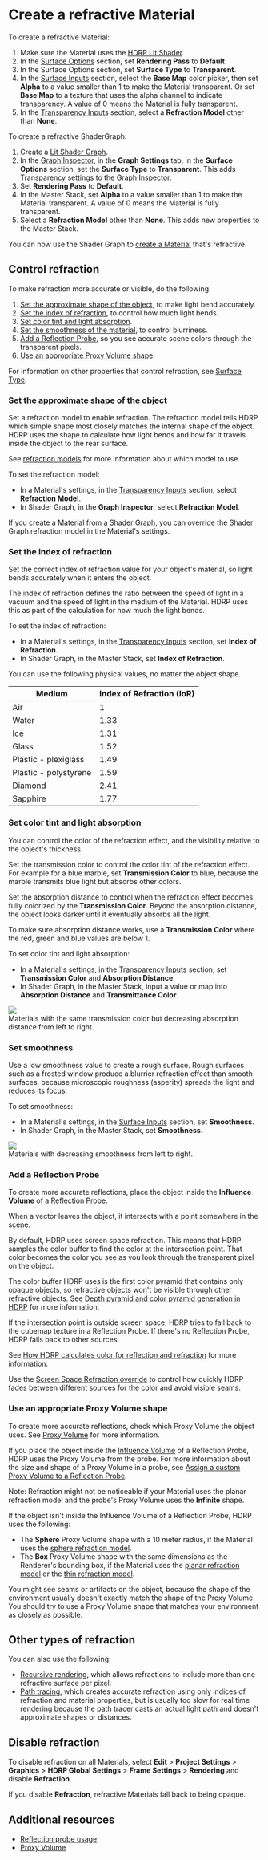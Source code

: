 # Create a refractive Material
To create a refractive Material:

1. Make sure the Material uses the [HDRP Lit Shader](Lit-Shader.md#creating-a-lit-material).
2. In the [Surface Options](Lit-Shader.md#surface-options) section, set **Rendering Pass** to **Default**.
3. In the Surface Options section, set **Surface Type** to **Transparent**.
4. In the [Surface Inputs](Lit-Shader.md#surface-inputs) section, select the **Base Map** color picker, then set **Alpha** to a value smaller than 1 to make the Material transparent. Or set **Base Map** to a texture that uses the alpha channel to indicate transparency. A value of 0 means the Material is fully transparent.
5. In the [Transparency Inputs](Surface-Type.md#transparency-inputs) section, select a **Refraction Model** other than **None**.

To create a refractive ShaderGraph:

1. Create a [Lit Shader Graph](master-stack-lit.md).
2. In the [Graph Inspector](https://docs.unity3d.com/com.unity.shadergraph@15.0/manual/Internal-Inspector.html), in the **Graph Settings** tab, in the **Surface Options** section, set the **Surface Type** to **Transparent**. This adds Transparency settings to the Graph Inspector.
3. Set **Rendering Pass** to **Default**.
4. In the Master Stack, set **Alpha** to a value smaller than 1 to make the Material transparent. A value of 0 means the Material is fully transparent.
5. Select a **Refraction Model** other than **None**. This adds new properties to the Master Stack.

You can now use the Shader Graph to [create a Material](Customizing-HDRP-materials-with-Shader-Graph.html#creation) that's refractive.

## Control refraction

To make refraction more accurate or visible, do the following:

1. [Set the approximate shape of the object](#set-shape), to make light bend accurately.
2. [Set the index of refraction](#set-ior), to control how much light bends.
3. [Set color tint and light absorption](#set-absorption).
4. [Set the smoothness of the material](#set-smoothness), to control blurriness.
5. [Add a Reflection Probe](#add-probe), so you see accurate scene colors through the transparent pixels.
6. [Use an appropriate Proxy Volume shape](#use-proxy-volume).

For information on other properties that control refraction, see [Surface Type](Surface-Type.md).

<a name="set-shape"></a>
### Set the approximate shape of the object

Set a refraction model to enable refraction. The refraction model tells HDRP which simple shape most closely matches the internal shape of the object. HDRP uses the shape to calculate how light bends and how far it travels inside the object to the rear surface.

See [refraction models](refraction-models.md) for more information about which model to use.

To set the refraction model:

- In a Material's settings, in the [Transparency Inputs](Surface-Type.md#transparency-inputs) section, select **Refraction Model**.
- In Shader Graph, in the **Graph Inspector**, select **Refraction Model**.

If you [create a Material from a Shader Graph](Customizing-HDRP-materials-with-Shader-Graph.html#creation), you can override the Shader Graph refraction model in the Material's settings.

<a name="set-ior"></a>
### Set the index of refraction

Set the correct index of refraction value for your object's material, so light bends accurately when it enters the object.

The index of refraction defines the ratio between the speed of light in a vacuum and the speed of light in the medium of the Material. HDRP uses this as part of the calculation for how much the light bends.

To set the index of refraction:

- In a Material's settings, in the [Transparency Inputs](Surface-Type.md#transparency-inputs) section, set **Index of Refraction**.
- In Shader Graph, in the Master Stack, set **Index of Refraction**.

You can use the following physical values, no matter the object shape.

| **Medium** | **Index of Refraction (IoR)** |
| ---------- | ----------------------------- |
| Air | 1 |
| Water | 1.33 |
| Ice | 1.31 |
| Glass | 1.52 |
| Plastic - plexiglass | 1.49 |
| Plastic - polystyrene | 1.59 |
| Diamond | 2.41 |
| Sapphire | 1.77 |

<a name="set-absorption"></a>
### Set color tint and light absorption

You can control the color of the refraction effect, and the visibility relative to the object's thickness.

Set the transmission color to control the color tint of the refraction effect. For example for a blue marble, set **Transmission Color** to blue, because the marble transmits blue light but absorbs other colors.

Set the absorption distance to control when the refraction effect becomes fully colorized by the **Transmission Color**. Beyond the absorption distance, the object looks darker until it eventually absorbs all the light.

To make sure absorption distance works, use a **Transmission Color** where the red, green and blue values are below 1.

To set color tint and light absorption:

- In a Material's settings, in the [Transparency Inputs](Surface-Type.md#transparency-inputs) section, set **Transmission Color** and **Absorption Distance**.
- In Shader Graph, in the Master Stack, input a value or map into **Absorption Distance** and **Transmittance Color**.

![](Images/refraction-absorption.png)<br/>
Materials with the same transmission color but decreasing absorption distance from left to right.

<a name="set-smoothness"></a>
### Set smoothness

Use a low smoothness value to create a rough surface. Rough surfaces such as a frosted window produce a blurrier refraction effect than smooth surfaces, because microscopic roughness (asperity) spreads the light and reduces its focus.

To set smoothness:

- In a Material's settings, in the [Surface Inputs](Surface-Type.md#surface-inputs) section, set **Smoothness**.
- In Shader Graph, in the Master Stack, set **Smoothness**.

![](Images/refraction-smoothness.png)<br/>
Materials with decreasing smoothness from left to right.

<a name="add-probe"></a>
### Add a Reflection Probe

To create more accurate reflections, place the object inside the **Influence Volume** of a [Reflection Probe](Reflection-Probe.md).

When a vector leaves the object, it intersects with a point somewhere in the scene.

By default, HDRP uses screen space refraction. This means that HDRP samples the color buffer to find the color at the intersection point. That color becomes the color you see as you look through the transparent pixel on the object.

The color buffer HDRP uses is the first color pyramid that contains only opaque objects, so refractive objects won't be visible through other refractive objects. See [Depth pyramid and color pyramid generation in HDRP](Custom-Pass-buffers-pyramids#depth-pyramid-and-color-pyramid-generation-in-hdrp) for more information.

If the intersection point is outside screen space, HDRP tries to fall back to the cubemap texture in a Reflection Probe. If there's no Reflection Probe, HDRP falls back to other sources.

See [How HDRP calculates color for reflection and refraction](reflection-refraction-hierarchy.md) for more information.

Use the [Screen Space Refraction override](Override-Screen-Space-Refraction.md) to control how quickly HDRP fades between different sources for the color and avoid visible seams.

<a name="use-proxy-volume"></a>
### Use an appropriate Proxy Volume shape

To create more accurate reflections, check which Proxy Volume the object uses. See [Proxy Volume](Reflection-Proxy-Volume.md#how-reflection-and-refraction-use-a-proxy-volume) for more information.

If you place the object inside the [Influence Volume](Reflection-Probe.html#influence-volume) of a Reflection Probe, HDRP uses the Proxy Volume from the probe. For more information about the size and shape of a Proxy Volume in a probe, see [Assign a custom Proxy Volume to a Reflection Probe](Reflection-Proxy-Volume.md#assign-a-custom-proxy-volume-to-a-reflection-probe).

Note: Refraction might not be noticeable if your Material uses the planar refraction model and the probe's Proxy Volume uses the **Infinite** shape.

If the object isn't inside the Influence Volume of a Reflection Probe, HDRP uses the following:

- The **Sphere** Proxy Volume shape with a 10 meter radius, if the Material uses the [sphere refraction model](refraction-models.md#sphere-refraction-model).
- The **Box** Proxy Volume shape with the same dimensions as the Renderer's bounding box, if the Material uses the [planar refraction model](refraction-models.md#planar-refraction-model) or the [thin refraction model](refraction-models.md#thin-refraction-model).

You might see seams or artifacts on the object, because the shape of the environment usually doesn't exactly match the shape of the Proxy Volume. You should try to use a Proxy Volume shape that matches your environment as closely as possible.

## Other types of refraction

You can also use the following:

- [Recursive rendering](Ray-Tracing-Recursive-Rendering.md), which allows refractions to include more than one refractive surface per pixel.
- [Path tracing](Ray-Tracing-Path-Tracing.md), which creates accurate refraction using only indices of refraction and material properties, but is usually too slow for real time rendering because the path tracer casts an actual light path and doesn't approximate shapes or distances.

## Disable refraction

To disable refraction on all Materials, select **Edit** > **Project Settings** > **Graphics** > **HDRP Global Settings** > **Frame Settings** > **Rendering** and disable **Refraction**.

If you disable **Refraction**, refractive Materials fall back to being opaque.

## Additional resources

- [Reflection probe usage](Reflection-Probe-Usage.md)
- [Proxy Volume](Reflection-Proxy-Volume.md)
